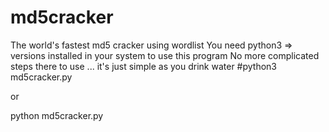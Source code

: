 # md5cracker
The world's fastest md5 cracker using wordlist
You need python3 => versions installed in your system to use this program
No more complicated steps there to use ... it's just simple as you drink water
#python3 md5cracker.py 

or 

python md5cracker.py

